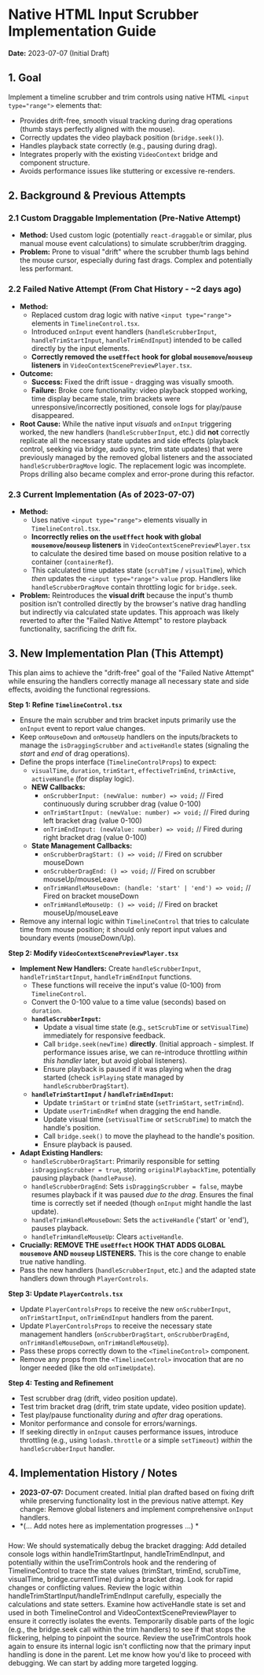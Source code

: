 # Native HTML Input Scrubber Implementation Guide

**Date:** 2023-07-07 (Initial Draft)

## 1. Goal

Implement a timeline scrubber and trim controls using native HTML `<input type="range">` elements that:
*   Provides drift-free, smooth visual tracking during drag operations (thumb stays perfectly aligned with the mouse).
*   Correctly updates the video playback position (`bridge.seek()`).
*   Handles playback state correctly (e.g., pausing during drag).
*   Integrates properly with the existing `VideoContext` bridge and component structure.
*   Avoids performance issues like stuttering or excessive re-renders.

## 2. Background & Previous Attempts

### 2.1 Custom Draggable Implementation (Pre-Native Attempt)
*   **Method:** Used custom logic (potentially `react-draggable` or similar, plus manual mouse event calculations) to simulate scrubber/trim dragging.
*   **Problem:** Prone to visual "drift" where the scrubber thumb lags behind the mouse cursor, especially during fast drags. Complex and potentially less performant.

### 2.2 Failed Native Attempt (From Chat History - ~2 days ago)
*   **Method:**
    *   Replaced custom drag logic with native `<input type="range">` elements in `TimelineControl.tsx`.
    *   Introduced `onInput` event handlers (`handleScrubberInput`, `handleTrimStartInput`, `handleTrimEndInput`) intended to be called directly by the input elements.
    *   **Correctly removed the `useEffect` hook for global `mousemove`/`mouseup` listeners** in `VideoContextScenePreviewPlayer.tsx`.
*   **Outcome:**
    *   **Success:** Fixed the drift issue - dragging was visually smooth.
    *   **Failure:** Broke core functionality: video playback stopped working, time display became stale, trim brackets were unresponsive/incorrectly positioned, console logs for play/pause disappeared.
*   **Root Cause:** While the native input *visuals* and `onInput` triggering worked, the new handlers (`handleScrubberInput`, etc.) did **not** correctly replicate all the necessary state updates and side effects (playback control, seeking via bridge, audio sync, trim state updates) that were previously managed by the removed global listeners and the associated `handleScrubberDragMove` logic. The replacement logic was incomplete. Props drilling also became complex and error-prone during this refactor.

### 2.3 Current Implementation (As of 2023-07-07)
*   **Method:**
    *   Uses native `<input type="range">` elements visually in `TimelineControl.tsx`.
    *   **Incorrectly relies on the `useEffect` hook with global `mousemove`/`mouseup` listeners** in `VideoContextScenePreviewPlayer.tsx` to calculate the desired time based on mouse position relative to a container (`containerRef`).
    *   This calculated time updates state (`scrubTime` / `visualTime`), which *then* updates the `<input type="range">` `value` prop. Handlers like `handleScrubberDragMove` contain throttling logic for `bridge.seek`.
*   **Problem:** Reintroduces the **visual drift** because the input's thumb position isn't controlled directly by the browser's native drag handling but indirectly via calculated state updates. This approach was likely reverted to after the "Failed Native Attempt" to restore playback functionality, sacrificing the drift fix.

## 3. New Implementation Plan (This Attempt)

This plan aims to achieve the "drift-free" goal of the "Failed Native Attempt" while ensuring the handlers correctly manage all necessary state and side effects, avoiding the functional regressions.

**Step 1: Refine `TimelineControl.tsx`**
*   Ensure the main scrubber and trim bracket inputs primarily use the `onInput` event to report value changes.
*   Keep `onMouseDown` and `onMouseUp` handlers on the inputs/brackets to manage the `isDraggingScrubber` and `activeHandle` states (signaling the *start* and *end* of drag operations).
*   Define the props interface (`TimelineControlProps`) to expect:
    *   `visualTime`, `duration`, `trimStart`, `effectiveTrimEnd`, `trimActive`, `activeHandle` (for display logic).
    *   **NEW Callbacks:**
        *   `onScrubberInput: (newValue: number) => void;` // Fired continuously during scrubber drag (value 0-100)
        *   `onTrimStartInput: (newValue: number) => void;` // Fired during left bracket drag (value 0-100)
        *   `onTrimEndInput: (newValue: number) => void;` // Fired during right bracket drag (value 0-100)
    *   **State Management Callbacks:**
        *   `onScrubberDragStart: () => void;` // Fired on scrubber mouseDown
        *   `onScrubberDragEnd: () => void;` // Fired on scrubber mouseUp/mouseLeave
        *   `onTrimHandleMouseDown: (handle: 'start' | 'end') => void;` // Fired on bracket mouseDown
        *   `onTrimHandleMouseUp: () => void;` // Fired on bracket mouseUp/mouseLeave
*   Remove any internal logic within `TimelineControl` that tries to calculate time from mouse position; it should only report input values and boundary events (mouseDown/Up).

**Step 2: Modify `VideoContextScenePreviewPlayer.tsx`**
*   **Implement New Handlers:** Create `handleScrubberInput`, `handleTrimStartInput`, `handleTrimEndInput` functions.
    *   These functions will receive the input's value (0-100) from `TimelineControl`.
    *   Convert the 0-100 value to a time value (seconds) based on `duration`.
    *   **`handleScrubberInput`:**
        *   Update a visual time state (e.g., `setScrubTime` or `setVisualTime`) immediately for responsive feedback.
        *   Call `bridge.seek(newTime)` **directly**. (Initial approach - simplest. If performance issues arise, we can re-introduce throttling *within this handler* later, but avoid global listeners).
        *   Ensure playback is paused if it was playing when the drag started (check `isPlaying` state managed by `handleScrubberDragStart`).
    *   **`handleTrimStartInput` / `handleTrimEndInput`:**
        *   Update `trimStart` or `trimEnd` state (`setTrimStart`, `setTrimEnd`).
        *   Update `userTrimEndRef` when dragging the end handle.
        *   Update visual time (`setVisualTime` or `setScrubTime`) to match the handle's position.
        *   Call `bridge.seek()` to move the playhead to the handle's position.
        *   Ensure playback is paused.
*   **Adapt Existing Handlers:**
    *   `handleScrubberDragStart`: Primarily responsible for setting `isDraggingScrubber = true`, storing `originalPlaybackTime`, potentially pausing playback (`handlePause`).
    *   `handleScrubberDragEnd`: Sets `isDraggingScrubber = false`, maybe resumes playback if it was paused *due to the drag*. Ensures the final time is correctly set if needed (though `onInput` might handle the last update).
    *   `handleTrimHandleMouseDown`: Sets the `activeHandle` ('start' or 'end'), pauses playback.
    *   `handleTrimHandleMouseUp`: Clears `activeHandle`.
*   **Crucially: REMOVE THE `useEffect` HOOK THAT ADDS GLOBAL `mousemove` AND `mouseup` LISTENERS.** This is the core change to enable true native handling.
*   Pass the new handlers (`handleScrubberInput`, etc.) and the adapted state handlers down through `PlayerControls`.

**Step 3: Update `PlayerControls.tsx`**
*   Update `PlayerControlsProps` to receive the new `onScrubberInput`, `onTrimStartInput`, `onTrimEndInput` handlers from the parent.
*   Update `PlayerControlsProps` to receive the necessary state management handlers (`onScrubberDragStart`, `onScrubberDragEnd`, `onTrimHandleMouseDown`, `onTrimHandleMouseUp`).
*   Pass these props correctly down to the `<TimelineControl>` component.
*   Remove any props from the `<TimelineControl>` invocation that are no longer needed (like the old `onTimeUpdate`).

**Step 4: Testing and Refinement**
*   Test scrubber drag (drift, video position update).
*   Test trim bracket drag (drift, trim state update, video position update).
*   Test play/pause functionality *during* and *after* drag operations.
*   Monitor performance and console for errors/warnings.
*   If seeking directly in `onInput` causes performance issues, introduce throttling (e.g., using `lodash.throttle` or a simple `setTimeout`) *within* the `handleScrubberInput` handler.

## 4. Implementation History / Notes

*   **2023-07-07:** Document created. Initial plan drafted based on fixing drift while preserving functionality lost in the previous native attempt. Key change: Remove global listeners and implement comprehensive `onInput` handlers.
*   *(... Add notes here as implementation progresses ...) * 

###
How: We should systematically debug the bracket dragging:
Add detailed console logs within handleTrimStartInput, handleTrimEndInput, and potentially within the useTrimControls hook and the rendering of TimelineControl to trace the state values (trimStart, trimEnd, scrubTime, visualTime, bridge.currentTime) during a bracket drag. Look for rapid changes or conflicting values.
Review the logic within handleTrimStartInput/handleTrimEndInput carefully, especially the calculations and state setters.
Examine how activeHandle state is set and used in both TimelineControl and VideoContextScenePreviewPlayer to ensure it correctly isolates the events.
Temporarily disable parts of the logic (e.g., the bridge.seek call within the trim handlers) to see if that stops the flickering, helping to pinpoint the source.
Review the useTrimControls hook again to ensure its internal logic isn't conflicting now that the primary input handling is done in the parent.
Let me know how you'd like to proceed with debugging. We can start by adding more targeted logging.